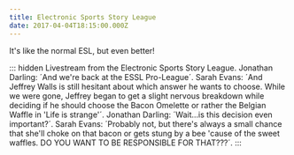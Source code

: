 ```yaml
---
title: Electronic Sports Story League
date: 2017-04-04T18:15:00.000Z
---
```


It's like the normal ESL, but even better!

::: hidden
Livestream from the Electronic Sports Story League. Jonathan Darling: ´And we're back at the ESSL Pro-League´. Sarah Evans: ´And Jeffrey Walls is still hesitant about which answer he wants to choose. While we were gone, Jeffrey began to get a slight nervous breakdown while deciding if he should choose the Bacon Omelette or rather the Belgian Waffle in 'Life is strange'´. Jonathan Darling: ´Wait...is this decision even important?´. Sarah Evans: ´Probably not, but there's always a small chance that she'll choke on that bacon or gets stung by a bee 'cause of the sweet waffles. DO YOU WANT TO BE RESPONSIBLE FOR THAT???´.
:::